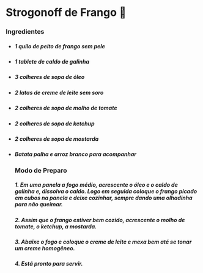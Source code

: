 # Strogonoff de Frango :chicken:

### Ingredientes

- ##### 1 quilo de peito de frango sem pele

- ##### 1 tablete de caldo de galinha

- ##### 3 colheres de sopa de óleo

- ##### 2 latas de creme de leite sem soro

- ##### 2 colheres de sopa de molho de tomate

- ##### 2 colheres de sopa de ketchup

- ##### 2 colheres de sopa de mostarda

- ##### Batata palha e arroz branco para acompanhar

  ### Modo de Preparo

  ##### 1. Em uma panela a fogo médio, acrescente o óleo e o caldo de galinha e, dissolva o caldo. Logo em seguida coloque o frango picado em cubos na panela e deixe cozinhar, sempre dando uma olhadinha para não queimar.

  ##### 2. Assim que o frango estiver bem cozido, acrescente o molho de tomate, o ketchup, a mostarda.

  ##### 3. Abaixe o fogo e coloque o creme de leite e mexa bem até se tonar um creme homogêneo.

  ##### 4. Está pronto para servir.

  



